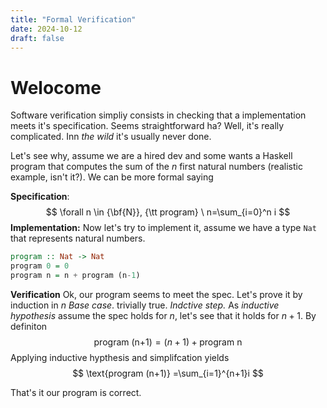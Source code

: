 ```yaml
---
title: "Formal Verification"
date: 2024-10-12
draft: false
---
```



# Welocome

Software verification simpliy consists in checking that a implementation meets it's specification. Seems straightforward ha? Well, it's really complicated. Inn _the wild_ it's usually never done.  

Let's see why, assume we are a hired dev and some wants a Haskell program that computes the sum of the $n$ first natural numbers (realistic example, isn't it?). We can be more formal saying

**Specification**:
$$
\forall n \in {\bf{N}}, {\tt program} \ n=\sum_{i=0}^n i 
$$
**Implementation:**
Now let's try to implement it, assume we have a type `Nat` that represents natural numbers.

```haskell
program :: Nat -> Nat
program 0 = 0
program n = n + program (n-1) 
```

**Verification**
Ok, our program seems to meet the spec. Let's prove it by induction in $n$ 
*Base case*. trivially true.
*Indctive step.* As _inductive hypothesis_ assume the spec holds for $n$, let's see that it holds for $n+1$.
By definiton
$$
\text{program (n+1)} =(n+1)+ \text{program n}
$$
Applying inductive hypthesis and simplifcation yields
$$
\text{program (n+1)} =\sum_{i=1}^{n+1}i
$$

That's it our program is correct.







